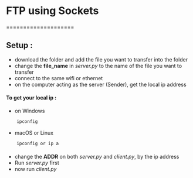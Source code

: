 # FTP using Sockets
====================

## Setup :

- download the folder and add the file you want to transfer into the folder
- change the **file_name** in _server.py_ to the name of the file you want to transfer
- connect to the same wifi or ethernet
- on the computer acting as the server (Sender), get the local ip address

#### To get your local ip :

- on Windows

```bash
    ipconfig 
```

- macOS or Linux

```bash
    ipconfig or ip a
```
#### 

- change the **ADDR** on both _server.py_ and _client.py_, by the ip address
- Run _server.py_ first
- now run _client.py_
